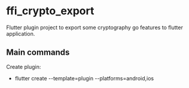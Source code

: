 # ffi_crypto_export

Flutter plugin project to export some cryptography go features to flutter application.


## Main commands

Create plugin:
- flutter create --template=plugin --platforms=android,ios
